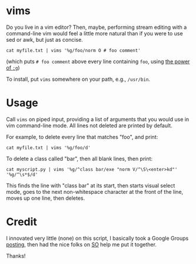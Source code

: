 # vims

Do you live in a vim editor? Then, maybe, performing stream
editing with a command-line vim would feel a little more natural than
if you were to use sed or awk, but just as concise.

```
cat myfile.txt | vims '%g/foo/norm O # foo comment'
```
(which puts `# foo comment` above every line containing `foo`, using [the power of `:g`](http://vim.wikia.com/wiki/Power_of_g))


To install,
put `vims` somewhere on your path, e.g., `/usr/bin`.

# Usage

Call `vims` on piped input, providing a list of arguments that you
would use in vim command-line mode. All lines not deleted are printed
by default.

For example,
to delete every line that matches "foo", and print:

```
cat myfile.txt | vims '%g/foo/d'
```

To delete a class called "bar", then all blank lines, then print:

```
cat myscript.py | vims '%g/^class bar/exe "norm V/^\S\<enter>kd"' '%g/^\s*$/d'
```

This finds the line with "class bar" at its start, then
starts visual select mode, goes to the next non-whitespace character
at the front of the line, moves up one line, then deletes.

# Credit

I innovated very little (none) on this script, I basically took a Google Groups
[posting](https://groups.google.com/forum/#!msg/vim_use/NfqbCdUkDb4/Ir0faiNaFZwJ),
then had the nice folks on [SO](https://stackoverflow.com/questions/44745046/bash-pass-all-arguments-exactly-as-they-are-to-a-function-and-prepend-a-flag-on)
help me put it together.

Thanks!
